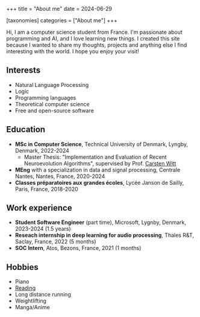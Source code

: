 +++
title = "About me"
date = 2024-06-29

[taxonomies]
categories = ["About me"]
+++

Hi, I am a computer science student from France. I'm passionate about programming and AI, and I love learning new things.
I created this site because I wanted to share my thoughts, projects and anything else I find interesting with the world. I hope you enjoy your visit!

<!-- more -->

## Interests

* Natural Language Processing
* Logic
* Programming languages
* Theoretical computer science
* Free and open-source software

## Education

* **MSc in Computer Science**, Technical University of Denmark, Lyngby, Denmark, 2022-2024
    * Master Thesis: "Implementation and Evaluation of Recent Neuroevolution Algorithms", supervised by Prof. [Carsten Witt](https://www.imm.dtu.dk/~cawi/)
* **MEng** with a specialization in data and signal processing, Centrale Nantes, Nantes, France, 2020-2024
* **Classes préparatoires aux grandes écoles**, Lycée Janson de Sailly, Paris, France, 2018-2020

## Work experience

* **Student Software Engineer** (part time), Microsoft, Lygnby, Denmark, 2023-2024 (1.5 years)
* **Reseach internship in deep learning for audio processing**, Thales R&T, Saclay, France, 2022 (5 months)
* **SOC Intern**, Atos, Bezons, France, 2021 (1 months)

## Hobbies

* Piano
* [Reading](/books)
* Long distance running
* Weightlifting
* Manga/Anime

